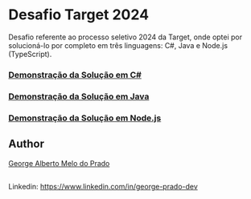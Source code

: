 # Desafio Target 2024

Desafio referente ao processo seletivo 2024 da Target, onde optei por solucioná-lo por completo em três linguagens: C#, Java e Node.js (TypeScript).

### [Demonstração da Solução em C#](https://youtu.be/R0AJ6f4mAdA)
### [Demonstração da Solução em Java](https://youtu.be/LIicODASqoI)
### [Demonstração da Solução em Node.js](https://youtu.be/sOZSL3k7BZI)

## Author

[George Alberto Melo do Prado](https://github.com/george-prado)

##

Linkedin: https://www.linkedin.com/in/george-prado-dev
